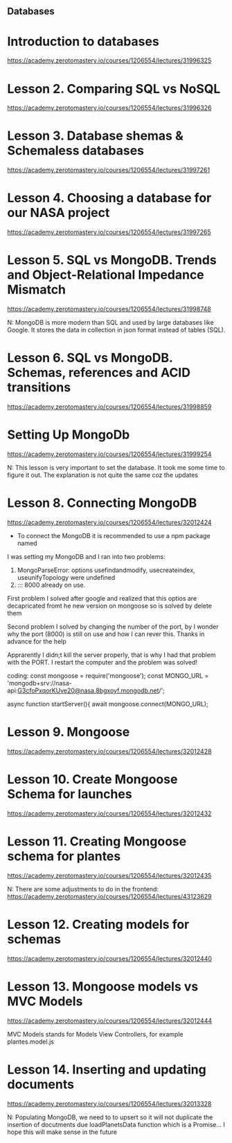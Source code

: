 ## Databases

# Introduction to databases

https://academy.zerotomastery.io/courses/1206554/lectures/31996325

# Lesson 2. Comparing SQL vs NoSQL

https://academy.zerotomastery.io/courses/1206554/lectures/31996326

# Lesson 3. Database shemas & Schemaless databases

https://academy.zerotomastery.io/courses/1206554/lectures/31997261

# Lesson 4. Choosing a database for our NASA project

https://academy.zerotomastery.io/courses/1206554/lectures/31997265

# Lesson 5. SQL vs MongoDB. Trends and Object-Relational Impedance Mismatch

https://academy.zerotomastery.io/courses/1206554/lectures/31998748

N: MongoDB is more modern than SQL and used by large databases like Google. It stores the data in collection in json format instead of tables (SQL).

# Lesson 6. SQL vs MongoDB. Schemas, references and ACID transitions

https://academy.zerotomastery.io/courses/1206554/lectures/31998859

# Setting Up MongoDb

https://academy.zerotomastery.io/courses/1206554/lectures/31999254

N: This lesson is very important to set the database. It took me some time to figure it out. The explanation is not quite the same coz the updates

# Lesson 8. Connecting MongoDB

https://academy.zerotomastery.io/courses/1206554/lectures/32012424

- To connect the MongoDB it is recommended to use a npm package named <mongoose>

I was setting my MongoDB and I ran into two problems:

1. MongoParseError: options usefindandmodify, usecreateindex, useunifyTopology were undefined
2. ::: 8000 already on use.

First problem I solved after google and realized that this optios are decapricated fromt he new version on mongoose so is solved by delete them

Second problem I solved by changing the number of the port, by I wonder why the port (8000) is still on use and how I can rever this.
Thanks in advance for the help

Apprarently I didn;t kill the server properly, that is why I had that problem with the PORT. I restart the computer and the problem was solved!

coding:
const mongoose = require('mongoose');
const MONGO_URL = 'mongodb+srv://nasa-api:G3cfoPxqorKUve20@nasa.8bgxoyf.mongodb.net/';

async function startServer(){
await mongoose.connect(MONGO_URL);

# Lesson 9. Mongoose

https://academy.zerotomastery.io/courses/1206554/lectures/32012428

# Lesson 10. Create Mongoose Schema for launches

https://academy.zerotomastery.io/courses/1206554/lectures/32012432

# Lesson 11. Creating Mongoose schema for plantes

https://academy.zerotomastery.io/courses/1206554/lectures/32012435

N: There are some adjustments to do in the frontend:
https://academy.zerotomastery.io/courses/1206554/lectures/43123629

# Lesson 12. Creating models for schemas

https://academy.zerotomastery.io/courses/1206554/lectures/32012440

# Lesson 13. Mongoose models vs MVC Models

https://academy.zerotomastery.io/courses/1206554/lectures/32012444

MVC Models stands for Models View Controllers, for example plantes.model.js

# Lesson 14. Inserting and updating documents

https://academy.zerotomastery.io/courses/1206554/lectures/32013328

N: Populating MongoDB, we need to to upsert so it will not duplicate the insertion of docutments due loadPlanetsData function which is a Promise... I hope this will make sense in the future

